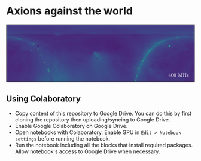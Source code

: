 # Axions against the world

![](data/plots/show.png)

## Using Colaboratory

- Copy content of this repository to Google Drive. You can do this by first cloning the repository then uploading/syncing to Google Drive.
- Enable Google Colaboratory on Google Drive.
- Open notebooks with Colaboratory. Enable GPU in `Edit > Notebook settings` before running the notebook.
- Run the notebook including all the blocks that install required packages. Allow notebook's access to Google Drive when necessary.